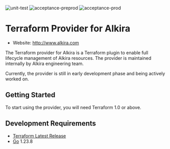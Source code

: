 ![unit-test](https://github.com/alkiranet/terraform-provider-alkira/actions/workflows/unit-test.yml/badge.svg)
![acceptance-preprod](https://github.com/alkiranet/terraform-provider-alkira/actions/workflows/acceptance-preprod.yml/badge.svg)
![acceptance-prod](https://github.com/alkiranet/terraform-provider-alkira/actions/workflows/acceptance-prod.yml/badge.svg)


# Terraform Provider for Alkira

* Website: http://www.alkira.com

The Terraform provider for Alkira is a Terraform plugin to enable full
lifecycle management of Alkira resources. The provider is maintained
internally by Alkira engineering team.

Currently, the provider is still in early development phase and being
actively worked on.


## Getting Started

To start using the provider, you will need Terraform 1.0 or above.


## Development Requirements

-	[Terraform Latest Release](https://developer.hashicorp.com/terraform/downloads)
-	[Go](https://golang.org/doc/install) 1.23.8
